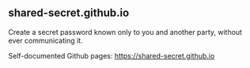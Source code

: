 ## shared-secret.github.io
Create a secret password known only to you and another party, without ever communicating it.

Self-documented Github pages: https://shared-secret.github.io
